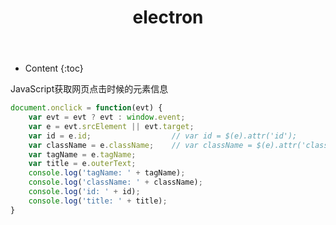 ﻿---
layout:		post
category:	"JavaScript"
title:		"electron"
tags:		[JavaScript]
---
- Content
{:toc}

JavaScript获取网页点击时候的元素信息
```js
document.onclick = function(evt) {
    var evt = evt ? evt : window.event;
    var e = evt.srcElement || evt.target;
    var id = e.id; 					// var id = $(e).attr('id');
    var className = e.className; 	// var className = $(e).attr('class');
    var tagName = e.tagName;
    var title = e.outerText;
	console.log('tagName: ' + tagName);
	console.log('className: ' + className);
	console.log('id: ' + id);
	console.log('title: ' + title);
}
```

